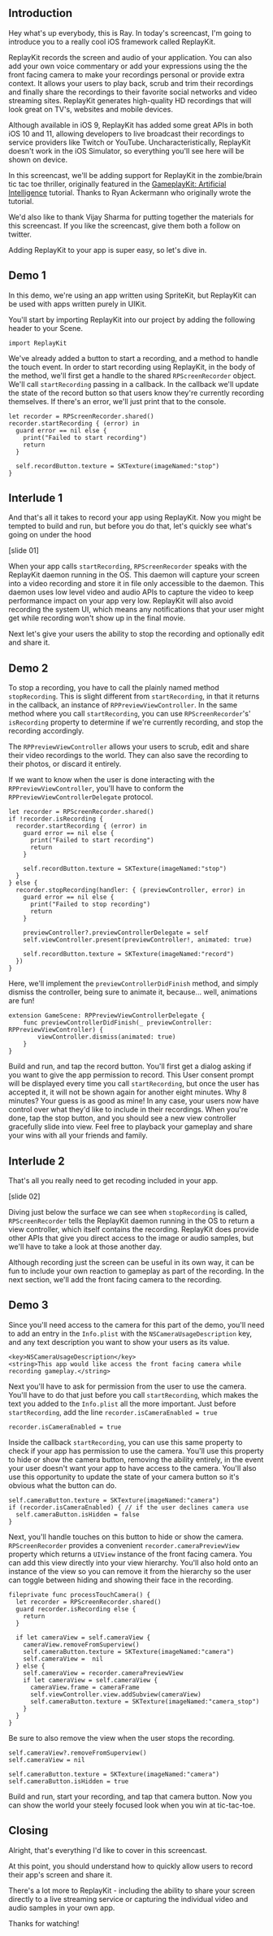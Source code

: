 ## Introduction

Hey what's up everybody, this is Ray. In today's screencast, I'm going to introduce you to a really cool iOS framework called ReplayKit.

ReplayKit records the screen and audio of your application. You can also add your own voice commentary or add your expressions using the the front facing camera to make your recordings personal or provide extra context. It allows your users to play back, scrub and trim their recordings and finally share the recordings to their favorite social networks and video streaming sites. ReplayKit generates high-quality HD recordings that will look great on TV's, websites and mobile devices.

Although available in iOS 9, ReplayKit has added some great APIs in both iOS 10 and 11, allowing developers to live broadcast their recordings to service providers like Twitch or YouTube. Uncharacteristically, ReplayKit doesn't work in the iOS Simulator, so everything you'll see here will be shown on device.

In this screencast, we'll be adding support for ReplayKit in the zombie/brain tic tac toe thriller, originally featured in the [GameplayKit: Artificial Intelligence](https://www.raywenderlich.com/146407/gameplaykit-tutorial-artificial-intelligence) tutorial. Thanks to Ryan Ackermann who originally wrote the tutorial.

We'd also like to thank Vijay Sharma for putting together the materials for this screencast. If you like the screencast, give them both a follow on twitter.

Adding ReplayKit to your app is super easy, so let's dive in.

## Demo 1

In this demo, we're using an app written using SpriteKit, but ReplayKit can be used with apps written purely in UIKit.

You'll start by importing ReplayKit into our project by adding the following header to your Scene.

```
import ReplayKit
```

We've already added a button to start a recording, and a method to handle the touch event. In order to start recording using ReplayKit, in the body of the method, we'll first get a handle to the shared `RPScreenRecorder` object. We'll call `startRecording` passing in a callback. In the callback we'll update the state of the record button so that users know they're currently recording themselves. If there's an error, we'll just print that to the console.

```
let recorder = RPScreenRecorder.shared()
recorder.startRecording { (error) in
  guard error == nil else {
    print("Failed to start recording")
    return
  }

  self.recordButton.texture = SKTexture(imageNamed:"stop")
}
```

## Interlude 1

And that's all it takes to record your app using ReplayKit. Now you might be tempted to build and run, but before you do that, let's quickly see what's going on under the hood

[slide 01]

When your app calls `startRecording`, `RPScreenRecorder` speaks with the ReplayKit daemon running in the OS. This daemon will capture your screen into a video recording and store it in file only accessible to the daemon. This daemon uses low level video and audio APIs to capture the video to keep performance impact on your app very low. ReplayKit will also avoid recording the system UI, which means any notifications that your user might get while recording won't show up in the final movie.

Next let's give your users the ability to stop the recording and optionally edit and share it.

## Demo 2

To stop a recording, you have to call the plainly named method `stopRecording`. This is slight different from `startRecording`, in that it returns in the callback, an instance of `RPPreviewViewController`. In the same method where you call `startRecording`, you can use `RPScreenRecorder`'s' `isRecording` property to determine if we're currently recording, and stop the recording accordingly.

The `RPPreviewViewController` allows your users to scrub, edit and share their video recordings to the world. They can also save the recording to their photos, or discard it entirely.

If we want to know when the user is done interacting with the `RPPreviewViewController`, you'll have to conform the `RPPreviewViewControllerDelegate` protocol.

```
let recorder = RPScreenRecorder.shared()
if !recorder.isRecording {
  recorder.startRecording { (error) in
    guard error == nil else {
      print("Failed to start recording")
      return
    }

    self.recordButton.texture = SKTexture(imageNamed:"stop")
  }
} else {
  recorder.stopRecording(handler: { (previewController, error) in
    guard error == nil else {
      print("Failed to stop recording")
      return
    }

    previewController?.previewControllerDelegate = self
    self.viewController.present(previewController!, animated: true)

    self.recordButton.texture = SKTexture(imageNamed:"record")
  })
}
```

Here, we'll implement the `previewControllerDidFinish` method, and simply dismiss the controller, being sure to animate it, because... well, animations are fun!

```
extension GameScene: RPPreviewViewControllerDelegate {
	func previewControllerDidFinish(_ previewController: RPPreviewViewController) {
		viewController.dismiss(animated: true)
	}
}
```

Build and run, and tap the record button. You'll first get a dialog asking if you want to give the app permission to record. This User consent prompt will be displayed every time you call `startRecording`, but once the user has accepted it, it will not be shown again for another eight minutes. Why 8 minutes? Your guess is as good as mine! In any case, your users now have control over what they'd like to include in their recordings. When you're done, tap the stop button, and you should see a new view controller gracefully slide into view. Feel free to playback your gameplay and share your wins with all your friends and family.

## Interlude 2

That's all you really need to get recoding included in your app.

[slide 02]

Diving just below the surface we can see when `stopRecording` is called, `RPScreenRecorder` tells the ReplayKit daemon running in the OS to return a view controller, which itself contains the recording. ReplayKit does provide other APIs that give you direct access to the image or audio samples, but we'll have to take a look at those another day.

Although recording just the screen can be useful in its own way, it can be fun to include your own reaction to gameplay as part of the recording. In the next section, we'll add the front facing camera to the recording.

## Demo 3

Since you'll need access to the camera for this part of the demo, you'll need to add an entry in the `Info.plist` with the `NSCameraUsageDescription` key, and any text description you want to show your users as its value.

```
<key>NSCameraUsageDescription</key>
<string>This app would like access the front facing camera while recording gameplay.</string>
```

Next you'll have to ask for permission from the user to use the camera. You'll have to do that just before you call `startRecording`, which makes the text you added to the `Info.plist` all the more important. Just before `startRecording`, add the line `recorder.isCameraEnabled = true`

```
recorder.isCameraEnabled = true
```

Inside the callback `startRecording`, you can use this same property to check if your app has permission to use the camera. You'll use this property to hide or show the camera button, removing the ability entirely, in the event your user doesn't want your app to have access to the camera. You'll also use this opportunity to update the state of your camera button so it's obvious what the button can do.

```
self.cameraButton.texture = SKTexture(imageNamed:"camera")
if (recorder.isCameraEnabled) { // if the user declines camera use
  self.cameraButton.isHidden = false
}
```

Next, you'll handle touches on this button to hide or show the camera. `RPScreenRecorder` provides a convenient `recorder.cameraPreviewView` property which returns a `UIView` instance of the front facing camera. You can add this view directly into your view hierarchy. You'll also hold onto an instance of the view so you can remove it from the hierarchy so the user can toggle between hiding and showing their face in the recording.

```
fileprivate func processTouchCamera() {
  let recorder = RPScreenRecorder.shared()
  guard recorder.isRecording else {
    return
  }

  if let cameraView = self.cameraView {
    cameraView.removeFromSuperview()
    self.cameraButton.texture = SKTexture(imageNamed:"camera")
    self.cameraView =  nil
  } else {
    self.cameraView = recorder.cameraPreviewView
    if let cameraView = self.cameraView {
      cameraView.frame = cameraFrame
      self.viewController.view.addSubview(cameraView)
      self.cameraButton.texture = SKTexture(imageNamed:"camera_stop")
    }
  }
}
```

Be sure to also remove the view when the user stops the recording.

```
self.cameraView?.removeFromSuperview()
self.cameraView = nil

self.cameraButton.texture = SKTexture(imageNamed:"camera")
self.cameraButton.isHidden = true
```

Build and run, start your recording, and tap that camera button. Now you can show the world your steely focused look when you win at tic-tac-toe.

## Closing

Alright, that's everything I'd like to cover in this screencast.

At this point, you should understand how to quickly allow users to record their app's screen and share it.

There's a lot more to ReplayKit - including the ability to share your screen directly to a live streaming service or capturing the individual video and audio samples in your own app.

Thanks for watching!
